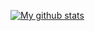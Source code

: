 [![My github stats](https://github-readme-stats.vercel.app/api?username=pl4nty)](https://github.com/anuraghazra/github-readme-stats)
